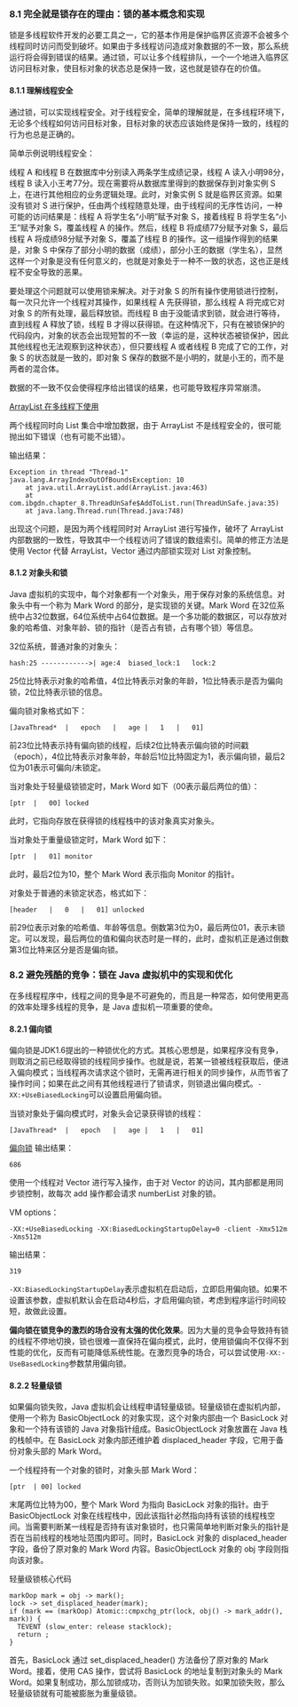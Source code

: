 ### 8.1 完全就是锁存在的理由：锁的基本概念和实现
  锁是多线程软件开发的必要工具之一，它的基本作用是保护临界区资源不会被多个线程同时访问而受到破坏。如果由于多线程访问造成对象数据的不一致，那么系统运行将会得到错误的结果。通过锁，可以让多个线程排队，一个一个地进入临界区访问目标对象，使目标对象的状态总是保持一致，这也就是锁存在的价值。

#### 8.1.1 理解线程安全
  通过锁，可以实现线程安全。对于线程安全，简单的理解就是，在多线程环境下，无论多个线程如何访问目标对象，目标对象的状态应该始终是保持一致的，线程的行为也总是正确的。

  简单示例说明线程安全：

  线程 A 和线程 B 在数据库中分别读入两条学生成绩记录，线程 A 读入小明98分，线程 B 读入小王考77分。现在需要将从数据库里得到的数据保存到对象实例 S 上，在进行其他相应的业务逻辑处理。此时，对象实例 S 就是临界区资源。如果没有锁对 S 进行保护，任由两个线程随意处理，由于线程间的无序性访问，一种可能的访问结果是：线程 A 将学生名“小明”赋予对象 S，接着线程 B 将学生名“小王”赋予对象 S，覆盖线程 A 的操作。然后，线程 B 将成绩77分赋予对象 S，最后线程 A 将成绩98分赋予对象 S，覆盖了线程 B 的操作。这一组操作得到的结果是，对象 S 中保存了部分小明的数据（成绩），部分小王的数据（学生名），显然这样一个对象是没有任何意义的，也就是对象处于一种不一致的状态，这也正是线程不安全导致的恶果。

  要处理这个问题就可以使用锁来解决。对于对象 S 的所有操作使用锁进行控制，每一次只允许一个线程对其操作，如果线程 A 先获得锁，那么线程 A 将完成它对对象 S 的所有处理，最后释放锁。而线程 B 由于没能请求到锁，就会进行等待，直到线程 A 释放了锁，线程 B 才得以获得锁。在这种情况下，只有在被锁保护的代码段内，对象的状态会出现短暂的不一致（幸运的是，这种状态被锁保护，因此其他线程也无法观察到这种状态），但只要线程 A 或者线程 B 完成了它的工作，对象 S 的状态就是一致的，即对象 S 保存的数据不是小明的，就是小王的，而不是两者的混合体。

  数据的不一致不仅会使得程序给出错误的结果，也可能导致程序异常崩溃。

  [ArrayList 在多线程下使用](../java/com/ibgdn/chapter_8/ThreadUnSafe.java)

  两个线程同时向 List 集合中增加数据，由于 ArrayList 不是线程安全的，很可能抛出如下错误（也有可能不出错）。

  输出结果：
  ```
  Exception in thread "Thread-1" java.lang.ArrayIndexOutOfBoundsException: 10
	  at java.util.ArrayList.add(ArrayList.java:463)
	  at com.ibgdn.chapter_8.ThreadUnSafe$AddToList.run(ThreadUnSafe.java:35)
	  at java.lang.Thread.run(Thread.java:748)
  ```

  出现这个问题，是因为两个线程同时对 ArrayList 进行写操作，破坏了 ArrayList 内部数据的一致性，导致其中一个线程访问了错误的数组索引。简单的修正方法是使用 Vector 代替 ArrayList，Vector 通过内部锁实现对 List 对象控制。

#### 8.1.2 对象头和锁
  Java 虚拟机的实现中，每个对象都有一个对象头，用于保存对象的系统信息。对象头中有一个称为 Mark Word 的部分，是实现锁的关键。Mark Word 在32位系统中占32位数据，64位系统中占64位数据。是一个多功能的数据区，可以存放对象的哈希值、对象年龄、锁的指针（是否占有锁，占有哪个锁）等信息。

  32位系统，普通对象的对象头：
  ```
  hash:25 ------------>| age:4  biased_lock:1   lock:2
  ```
  25位比特表示对象的哈希值，4位比特表示对象的年龄，1位比特表示是否为偏向锁，2位比特表示锁的信息。

  偏向锁对象格式如下：
  ```
  [JavaThread*  |   epoch   |   age |   1   |   01]
  ```
  前23位比特表示持有偏向锁的线程，后续2位比特表示偏向锁的时间戳（epoch），4位比特表示对象年龄，年龄后1位比特固定为1，表示偏向锁，最后2位为01表示可偏向/未锁定。

  当对象处于轻量级锁锁定时，Mark Word 如下（00表示最后两位的值）：
  ```
  [ptr  |   00] locked
  ```
  此时，它指向存放在获得锁的线程栈中的该对象真实对象头。

  当对象处于重量级锁定时，Mark Word 如下：
  ```
  [ptr  |   01] monitor
  ```
  此时，最后2位为10，整个 Mark Word 表示指向 Monitor 的指针。

  对象处于普通的未锁定状态，格式如下：
  ```
  [header   |   0   |   01] unlocked
  ```
  前29位表示对象的哈希值、年龄等信息。倒数第3位为0，最后两位01，表示未锁定。可以发现，最后两位的值和偏向状态时是一样的，此时，虚拟机正是通过倒数第3位比特来区分是否是偏向锁。

### 8.2 避免残酷的竞争：锁在 Java 虚拟机中的实现和优化
  在多线程程序中，线程之间的竞争是不可避免的，而且是一种常态，如何使用更高的效率处理多线程的竞争，是 Java 虚拟机一项重要的使命。

#### 8.2.1 偏向锁
  偏向锁是JDK1.6提出的一种锁优化的方式。其核心思想是，如果程序没有竞争，则取消之前已经取得锁的线程同步操作。也就是说，若某一锁被线程获取后，便进入偏向模式；当线程再次请求这个锁时，无需再进行相关的同步操作，从而节省了操作时间；如果在此之间有其他线程进行了锁请求，则锁退出偏向模式。`-XX:+UseBiasedLocking`可以设置启用偏向锁。

  当锁对象处于偏向模式时，对象头会记录获得锁的线程：
  ```
  [JavaThread*  |   epoch   |   age |   1   |   01]
  ```

  [偏向锁](../java/com/ibgdn/chapter_8/Biased.java)
  输出结果：
  ```
  686
  ```
  使用一个线程对 Vector 进行写入操作，由于对 Vector 的访问，其内部都是用同步锁控制，故每次 add 操作都会请求 numberList 对象的锁。

  VM options：
  ```
  -XX:+UseBiasedLocking -XX:BiasedLockingStartupDelay=0 -client -Xmx512m -Xms512m
  ```

  输出结果：
  ```
  319
  ```
  `-XX:BiasedLockingStartupDelay`表示虚拟机在启动后，立即启用偏向锁。如果不设置该参数，虚拟机默认会在启动4秒后，才启用偏向锁，考虑到程序运行时间较短，故做此设置。

  **偏向锁在锁竞争的激烈的场合没有太强的优化效果**。因为大量的竞争会导致持有锁的线程不停地切换，锁也很难一直保持在偏向模式，此时，使用锁偏向不仅得不到性能的优化，反而有可能降低系统性能。在激烈竞争的场合，可以尝试使用`-XX:-UseBasedLocking`参数禁用偏向锁。

#### 8.2.2 轻量级锁
  如果偏向锁失败，Java 虚拟机会让线程申请轻量级锁。轻量级锁在虚拟机内部，使用一个称为 BasicObjectLock 的对象实现，这个对象内部由一个 BasicLock 对象和一个持有该锁的 Java 对象指针组成。BasicObjectLock 对象放置在 Java 栈的栈帧中。在 BasicLock 对象内部还维护着 displaced_header 字段，它用于备份对象头部的 Mark Word。

  一个线程持有一个对象的锁时，对象头部 Mark Word：
  ```
  [ptr  | 00] locked
  ```

  末尾两位比特为00，整个 Mark Word 为指向 BasicLock 对象的指针。由于 BasicObjectLock 对象在线程栈中，因此该指针必然指向持有该锁的线程栈空间。当需要判断某一线程是否持有该对象锁时，也只需简单地判断对象头的指针是否在当前线程的栈地址范围内即可。同时，BasicLock 对象的 displaced_header 字段，备份了原对象的 Mark Word 内容。BasicObjectLock 对象的 obj 字段则指向该对象。

  轻量级锁核心代码
  ```
  markOop mark = obj -> mark();
  lock -> set_displaced_header(mark);
  if (mark == (markOop) Atomic::cmpxchg_ptr(lock, obj() -> mark_addr(), mark)) {
    TEVENT (slow_enter: release stacklock);
    return ;
  }
  ```

  首先，BasicLock 通过 set_displaced_header() 方法备份了原对象的 Mark Word。接着，使用 CAS 操作，尝试将 BasicLock 的地址复制到对象头的 Mark Word。如果复制成功，那么加锁成功，否则认为加锁失败。如果加锁失败，那么轻量级锁就有可能被膨胀为重量级锁。